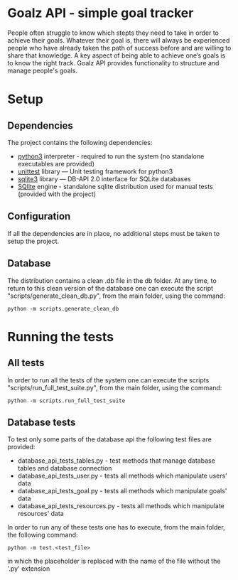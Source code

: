 Goalz API - simple goal tracker
===============================

People often struggle to know which stepts they need to take in order to 
achieve their goals. Whatever their goal is, there will always be 
experienced people who have already taken the path of success before and 
are willing to share that knowledge. A key aspect of being able to achieve 
one’s goals is to know the right track. Goalz API provides functionality to 
structure and manage people's goals.

Setup
=====

Dependencies
------------
The project contains the following dependencies:
* [python3](https://docs.python.org/3/) interpreter - required to run the system (no standalone executables are provided)
* [unittest](https://docs.python.org/3/library/unittest.html) library — Unit testing framework for python3 
* [sqlite3](https://docs.python.org/3.6/library/sqlite3.html) library — DB-API 2.0 interface for SQLite databases
* [SQlite](https://www.sqlite.org/index.html) engine - standalone sqlite distribution used for manual tests (provided with the project)
	
Configuration
-------------
If all the dependencies are in place, no additional steps must be taken to setup the project.

Database
--------
The distribution contains a clean .db file in the db folder. At any time, to return to this clean version of the database 
one can execute the script "scripts/generate_clean_db.py", from the main folder, using the command:

```
python -m scripts.generate_clean_db
```

Running the tests
=================

All tests
-------------

In order to run all the tests of the system one can execute the scripts "scripts/run_full_test_suite.py", from the main
folder, using the command:

```
python -m scripts.run_full_test_suite
```

Database tests
-------------

To test only some parts of the database api the following test files are provided:
* database_api_tests_tables.py - test methods that manage database tables and database connection
* database_api_tests_user.py - tests all methods which manipulate users' data
* database_api_tests_goal.py - tests all methods which manipulate goals' data
* database_api_tests_resources.py - tests all methods which manipulate resources' data

In order to run any of these tests one has to execute, from the main folder, the following command:

```
python -m test.<test_file>
```
	
in which the placeholder is replaced with the name of the file without the '.py' extension
